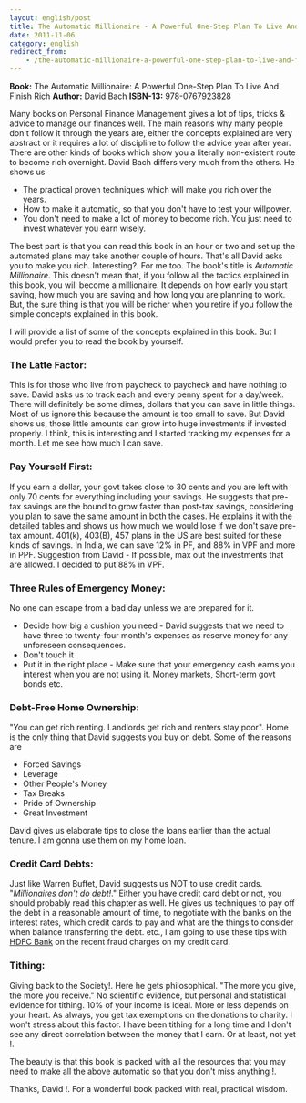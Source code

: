 ```yaml
---
layout: english/post
title: The Automatic Millionaire - A Powerful One-Step Plan To Live And Finish Rich
date: 2011-11-06
category: english
redirect_from:
    - /the-automatic-millionaire-a-powerful-one-step-plan-to-live-and-finish-rich-david-bach-book-review
---
```


**Book:** The Automatic Millionaire: A Powerful One-Step Plan To Live And Finish Rich
**Author:** David Bach
**ISBN-13:** 978-0767923828

Many books on Personal Finance Management gives a lot of tips, tricks & advice to manage our finances well. The main reasons why many people don't follow it through the years are, either the concepts explained are very abstract or it requires a lot of discipline to follow the advice year after year. There are other kinds of books which show you a literally non-existent route to become rich overnight. David Bach differs very much from the others. He shows us

* The practical proven techniques which will make you rich over the years.
* How to make it automatic, so that you don't have to test your willpower.
* You don't need to make a lot of money to become rich. You just need to invest whatever you earn wisely.

The best part is that you can read this book in an hour or two and set up the automated plans may take another couple of hours. That's all David asks you to make you rich. Interesting?. For me too. The book's title is *Automatic Millionaire*. This doesn't mean that, if you follow all the tactics explained in this book, you will become a millionaire. It depends on how early you start saving, how much you are saving and how long you are planning to work. But, the sure thing is that you will be richer when you retire if you follow the simple concepts explained in this book.

I will provide a list of some of the concepts explained in this book. But I would prefer you to read the book by yourself.

### The Latte Factor:

This is for those who live from paycheck to paycheck and have nothing to save. David asks us to track each and every penny spent for a day/week. There will definitely be some dimes, dollars that you can save in little things. Most of us ignore this because the amount is too small to save. But David shows us, those little amounts can grow into huge investments if invested properly. I think, this is interesting and I started tracking my expenses for a month. Let me see how much I can save.

### Pay Yourself First:

If you earn a dollar, your govt takes close to 30 cents and you are left with only 70 cents for everything including your savings. He suggests that pre-tax savings are the bound to grow faster than post-tax savings, considering you plan to save the same amount in both the cases. He explains it with the detailed tables and shows us how much we would lose if we don't save pre-tax amount. 401(k), 403(B), 457 plans in the US are best suited for these kinds of savings. In India, we can save 12% in PF, and 88% in VPF and more in PPF. Suggestion from David - If possible, max out the investments that are allowed. I decided to put 88% in VPF.

### Three Rules of Emergency Money:

No one can escape from a bad day unless we are prepared for it.

* Decide how big a cushion you need - David suggests that we need to have three to twenty-four month's expenses as reserve money for any unforeseen consequences.
* Don't touch it
* Put it in the right place - Make sure that your emergency cash earns you interest when you are not using it. Money markets, Short-term govt bonds etc.


### Debt-Free Home Ownership:
"You can get rich renting. Landlords get rich and renters stay poor". Home is the only thing that David suggests you buy on debt. Some of the reasons are

* Forced Savings
* Leverage
* Other People's Money
* Tax Breaks
* Pride of Ownership
* Great Investment

David gives us elaborate tips to close the loans earlier than the actual tenure. I am gonna use them on my home loan.

### Credit Card Debts:

Just like Warren Buffet, David suggests us NOT to use credit cards. "*Millionaires don't do debt!*." Either you have credit card debt or not, you should probably read this chapter as well. He gives us techniques to pay off the debt in a reasonable amount of time, to negotiate with the banks on the interest rates, which credit cards to pay and what are the things to consider when balance transferring the debt. etc., I am going to use these tips with [HDFC Bank]({{site.url}}/english/hdfc-bank-we-understand-your-world-really/) on the recent fraud charges on my credit card.

### Tithing:

Giving back to the Society!. Here he gets philosophical. "The more you give, the more you receive." No scientific evidence, but personal and statistical evidence for tithing. 10% of your income is ideal. More or less depends on your heart. As always, you get tax exemptions on the donations to charity. I won't stress about this factor. I have been tithing for a long time and I don't see any direct correlation between the money that I earn. Or at least, not yet !.

The beauty is that this book is packed with all the resources that you may need to make all the above automatic so that you don't miss anything !.

Thanks, David !. For a wonderful book packed with real, practical wisdom.
